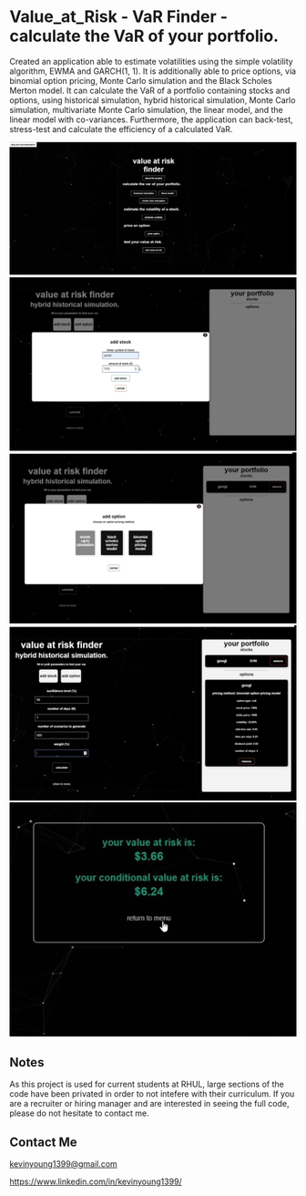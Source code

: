 # Value_at_Risk - VaR Finder - calculate the VaR of your portfolio.

Created an application able to estimate volatilities using the simple volatility algorithm, EWMA and GARCH(1, 1). It is additionally able to price options, via binomial option pricing, Monte
Carlo simulation and the Black Scholes Merton model. It can calculate the VaR of a portfolio containing stocks and options, using historical simulation, hybrid historical simulation, Monte Carlo simulation, multivariate Monte Carlo simulation, the linear model, and the linear model with co-variances. Furthermore, the application can back-test, stress-test and calculate the efficiency of a calculated VaR.

![var_1](./images/var_demo_1.JPG?raw=true "var_1")
![var_2](./images/var_demo_2.JPG?raw=true "var_2")
![var_3](./images/var_demo_3.JPG?raw=true "var_3")
![var_4](./images/var_demo_4.JPG?raw=true "var_4")
![var_5](./images/var_demo_5.JPG?raw=true "var_5")

## Notes

As this project is used for current students at RHUL, large sections of the code have been privated in order to not intefere with their curriculum. If you are a recruiter or hiring manager and are interested in seeing the full code, please do not hesitate to contact me.

## Contact Me

kevinyoung1399@gmail.com

https://www.linkedin.com/in/kevinyoung1399/
